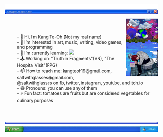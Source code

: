 <div align="center">
  <img src="readme header.png" style="max-width: 100%;" alt="kang1Oh_readMe.exe" />
  <dd>
    <dl>
      <dd>
        <img src="intro.gif" alt="Man breaking down from being stuck inside the internet" width="25%" align="right"/>
      </dd>
    </dl>
  </dd>
</div>

<dl>
  <dd>
    <p>
      <br>
      <br>
      <br />- 👋 Hi, I’m Kang Te-Oh (Not my real name)
      <br />- 👀 I’m interested in art, music, writing, video games, and programming
      <br />- 🌱 I’m currently learning: 
        <a href="https://skillicons.dev">
          <img src="https://skillicons.dev/icons?i=java,mysql,html,css,php,figma,blender,godot,unreal" />
        </a>
      <br />- 🕹️ Working on: "Truth in Fragments"(VN), "The Hospital Visit"(RPG)
      <br />- 📫 How to reach me: kangteoh19@gmail.com, saltwithglasses@gmail.com, 
      <br />      @saltwithglasses on fb, twitter, instagram, youtube, and itch.io
      <br />- 😄 Pronouns: you can use any of them
      <br />- ⚡ Fun fact: tomatoes are fruits but are considered vegetables for culinary purposes
    </p>
  </dd>
</dl>



<div align="center">
  <br/>
  <br/>
  <br/>
  <img src="readme footer.png" style="max-width: 100%;" alt="windows XP toolbar" />
</div>
<!---
kang1Oh/kang1Oh is a ✨ special ✨ repository because its `README.md` (this file) appears on your GitHub profile.
You can click the Preview link to take a look at your changes.
--->
